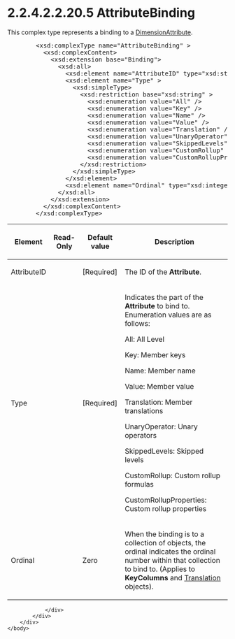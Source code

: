 <html dir="LTR" xmlns:mshelp="http://msdn.microsoft.com/mshelp" xmlns:ddue="http://ddue.schemas.microsoft.com/authoring/2003/5" xmlns:xlink="http://www.w3.org/1999/xlink" xmlns:tool="http://www.microsoft.com/tooltip">
    <head>
        <meta http-equiv="Content-Type" content="text/html; CHARSET=utf-8"></meta>
        <meta name="save" content="history"></meta>
        <title>2.2.4.2.2.20.5 AttributeBinding</title>
        <xml>
            <mshelp:toctitle title="2.2.4.2.2.20.5 AttributeBinding"></mshelp:toctitle>
            <mshelp:rltitle title="[MS-SSAS]: AttributeBinding"></mshelp:rltitle>
            <mshelp:keyword index="A" term="d462bb90-a5cc-40a5-8486-1716e8442ed2"></mshelp:keyword>
            <mshelp:attr name="DCSext.ContentType" value="open specification"></mshelp:attr>
            <mshelp:attr name="AssetID" value="d462bb90-a5cc-40a5-8486-1716e8442ed2"></mshelp:attr>
            <mshelp:attr name="TopicType" value="kbRef"></mshelp:attr>
            <mshelp:attr name="DCSext.Title" value="[MS-SSAS]: AttributeBinding" />
        </xml>
    </head>
    <body>
        <div id="header">
            <h1 class="heading">2.2.4.2.2.20.5 AttributeBinding</h1>
        </div>
        <div id="mainSection">
            <div id="mainBody">
                <div id="allHistory" class="saveHistory"></div>
                <div id="sectionSection0" class="section" name="collapseableSection">
                    

<p>This complex type represents a binding to a <a href="2865fe4f-5fbb-4ae6-b0cf-811b32b4a139.md">DimensionAttribute</a>.</p>

<dl>
<dd>
<div><pre>   &lt;xsd:complexType name=&quot;AttributeBinding&quot; &gt;
     &lt;xsd:complexContent&gt;
       &lt;xsd:extension base=&quot;Binding&quot;&gt;
         &lt;xsd:all&gt;
           &lt;xsd:element name=&quot;AttributeID&quot; type=&quot;xsd:string&quot;/&gt;
           &lt;xsd:element name=&quot;Type&quot; &gt;
             &lt;xsd:simpleType&gt;
               &lt;xsd:restriction base=&quot;xsd:string&quot; &gt;
                 &lt;xsd:enumeration value=&quot;All&quot; /&gt;
                 &lt;xsd:enumeration value=&quot;Key&quot; /&gt;
                 &lt;xsd:enumeration value=&quot;Name&quot; /&gt;
                 &lt;xsd:enumeration value=&quot;Value&quot; /&gt;
                 &lt;xsd:enumeration value=&quot;Translation&quot; /&gt;
                 &lt;xsd:enumeration value=&quot;UnaryOperator&quot; /&gt;
                 &lt;xsd:enumeration value=&quot;SkippedLevels&quot; /&gt;
                 &lt;xsd:enumeration value=&quot;CustomRollup&quot; /&gt;
                 &lt;xsd:enumeration value=&quot;CustomRollupProperties&quot; /&gt;
               &lt;/xsd:restriction&gt;
             &lt;/xsd:simpleType&gt;
           &lt;/xsd:element&gt;
           &lt;xsd:element name=&quot;Ordinal&quot; type=&quot;xsd:integer&quot; minOccurs=&quot;0&quot;/&gt;
         &lt;/xsd:all&gt;
       &lt;/xsd:extension&gt;
     &lt;/xsd:complexContent&gt;
   &lt;/xsd:complexType&gt;
</pre></div>
</dd></dl>

<table>
 <thead>
  <tr>
   <th>
   <p>Element</p>
   </th>
   <th>
   <p>Read-Only</p>
   </th>
   <th>
   <p>Default value</p>
   </th>
   <th>
   <p>Description</p>
   </th>
  </tr>
 </thead>
 <tr>
  <td>
  <p>AttributeID</p>
  </td>
  <td>
  <p> </p>
  </td>
  <td>
  <p>[Required]</p>
  </td>
  <td>
  <p>The ID of the <b>Attribute</b>.</p>
  </td>
 </tr>
 <tr>
  <td>
  <p>Type</p>
  </td>
  <td>
  <p> </p>
  </td>
  <td>
  <p>[Required]</p>
  </td>
  <td>
  <p>Indicates the part of the <b>Attribute</b> to bind to.
  Enumeration values are as follows:</p>
  <p>All: All Level</p>
  <p>Key: Member keys</p>
  <p>Name: Member name</p>
  <p>Value: Member value</p>
  <p>Translation: Member translations</p>
  <p>UnaryOperator: Unary operators</p>
  <p>SkippedLevels: Skipped levels</p>
  <p>CustomRollup: Custom rollup formulas</p>
  <p>CustomRollupProperties: Custom rollup properties</p>
  </td>
 </tr>
 <tr>
  <td>
  <p>Ordinal</p>
  </td>
  <td>
  <p> </p>
  </td>
  <td>
  <p>Zero</p>
  </td>
  <td>
  <p>When the binding is to a collection of objects, the
  ordinal indicates the ordinal number within that collection to bind to.
  (Applies to <b>KeyColumns</b> and <a href="f98d69b2-210d-4b96-a77c-effa8052b95e.md">Translation</a> objects).</p>
  </td>
 </tr>
</table>

<p> </p>


                </div>
            </div>
        </div>
    </body>
</html>